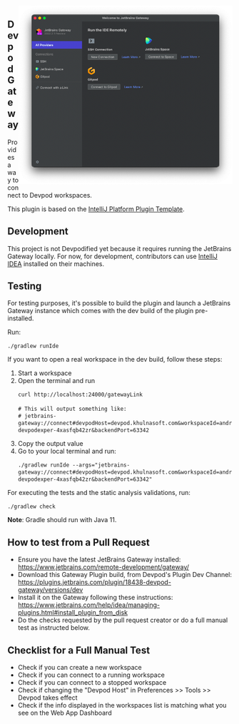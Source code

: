 <img align="right" height="400" src="./screenshot.png">

## Devpod Gateway

<!-- Plugin description -->
Provides a way to connect to Devpod workspaces.

<!-- Plugin description end -->

This plugin is based on the [IntelliJ Platform Plugin Template](https://github.com/JetBrains/intellij-platform-plugin-template).

## Development

This project is not Devpodified yet because it requires running the JetBrains Gateway locally. For now, for development, contributors can use [IntelliJ IDEA](https://www.jetbrains.com/idea/) installed on their machines.

## Testing

For testing purposes, it's possible to build the plugin and launch a JetBrains Gateway instance which comes with the dev build of the plugin pre-installed.

Run:

```console
./gradlew runIde
```

If you want to open a real workspace in the dev build, follow these steps:

1. Start a workspace
2. Open the terminal and run
    ```console
    curl http://localhost:24000/gatewayLink

    # This will output something like:
    # jetbrains-gateway://connect#devpodHost=devpod.khulnasoft.com&workspaceId=andreafalze-devpodexper-4xasfqb42zr&backendPort=63342
    ```
3. Copy the output value
4. Go to your local terminal and run:
    ```console
    ./gradlew runIde --args="jetbrains-gateway://connect#devpodHost=devpod.khulnasoft.com&workspaceId=andreafalze-devpodexper-4xasfqb42zr&backendPort=63342"
    ```

For executing the tests and the static analysis validations, run:

```console
./gradlew check
```

**Note**: Gradle should run with Java 11.

## How to test from a Pull Request

- Ensure you have the latest JetBrains Gateway installed: https://www.jetbrains.com/remote-development/gateway/
- Download this Gateway Plugin build, from Devpod's Plugin Dev Channel: https://plugins.jetbrains.com/plugin/18438-devpod-gateway/versions/dev
- Install it on the Gateway following these instructions: https://www.jetbrains.com/help/idea/managing-plugins.html#install_plugin_from_disk
- Do the checks requested by the pull request creator or do a full manual test as instructed below.

## Checklist for a Full Manual Test

- Check if you can create a new workspace
- Check if you can connect to a running workspace
- Check if you can connect to a stopped workspace
- Check if changing the "Devpod Host" in Preferences >> Tools >> Devpod takes effect
- Check if the info displayed in the workspaces list is matching what you see on the Web App Dashboard
